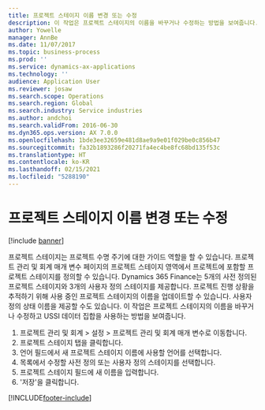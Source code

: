 ```yaml
---
title: 프로젝트 스테이지 이름 변경 또는 수정
description: 이 작업은 프로젝트 스테이지의 이름을 바꾸거나 수정하는 방법을 보여줍니다.
author: Yowelle
manager: AnnBe
ms.date: 11/07/2017
ms.topic: business-process
ms.prod: ''
ms.service: dynamics-ax-applications
ms.technology: ''
audience: Application User
ms.reviewer: josaw
ms.search.scope: Operations
ms.search.region: Global
ms.search.industry: Service industries
ms.author: andchoi
ms.search.validFrom: 2016-06-30
ms.dyn365.ops.version: AX 7.0.0
ms.openlocfilehash: 1bde3ee32659e481d8ae9a9e01f029be0c856b47
ms.sourcegitcommit: fa32b1893286f20271fa4ec4be8fc68bd135f53c
ms.translationtype: HT
ms.contentlocale: ko-KR
ms.lasthandoff: 02/15/2021
ms.locfileid: "5288190"
---
```

# <a name="rename-or-modify-a-project-stage"></a>프로젝트 스테이지 이름 변경 또는 수정

[!include [banner](../../includes/banner.md)]

프로젝트 스테이지는 프로젝트 수명 주기에 대한 가이드 역할을 할 수 있습니다. 프로젝트 관리 및 회계 매개 변수 페이지의 프로젝트 스테이지 영역에서 프로젝트에 포함할 프로젝트 스테이지를 정의할 수 있습니다. Dynamics 365 Finance는 5개의 사전 정의된 프로젝트 스테이지와 3개의 사용자 정의 스테이지를 제공합니다. 프로젝트 진행 상황을 추적하기 위해 사용 중인 프로젝트 스테이지의 이름을 업데이트할 수 있습니다. 사용자 정의 상태 이름을 제공할 수도 있습니다. 이 작업은 프로젝트 스테이지의 이름을 바꾸거나 수정하고 USSI 데이터 집합을 사용하는 방법을 보여줍니다.

1. 프로젝트 관리 및 회계 > 설정 > 프로젝트 관리 및 회계 매개 변수로 이동합니다.
2. 프로젝트 스테이지 탭을 클릭합니다.
3. 언어 필드에서 새 프로젝트 스테이지 이름에 사용할 언어를 선택합니다.
4. 목록에서 수정할 사전 정의 또는 사용자 정의 스테이지를 선택합니다. 
5. 프로젝트 스테이지 필드에 새 이름을 입력합니다.
6. '저장'을 클릭합니다.


[!INCLUDE[footer-include](../../includes/footer-banner.md)]